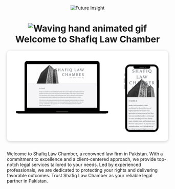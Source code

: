 <p align="center">
    <a herf="https://shafiqlawchamber.com/">
    <img src="static/readme/logo2.png" alt="Future Insight"  width="230px" height="230px">
    </a>
  <br>
</p>

<h1 align="center">
    <img src="https://raw.githubusercontent.com/nixin72/nixin72/master/wave.gif" 
         alt="Waving hand animated gif"
         height="35"
         width="35" />
     Welcome to Shafiq Law Chamber
</h1>

<div style="display: flex; justify-content: center;">
  <div style="justify-content: center; align-items: center; border-radius: 10px; overflow: hidden; box-shadow: 0 2px 10px rgba(0, 0, 0, 0.2);">
    <img src="static/readme/ProjectViewShafiqLaw Chamber-PhotoRoom.png-PhotoRoom.png" alt="Future Insight Preview" style="display: block; max-width: 100%; height: auto; border-radius: 10px;">
  </div>
</div>
<br>

Welcome to Shafiq Law Chamber, a renowned law firm in Pakistan. With a commitment to excellence and a client-centered approach, we provide top-notch legal services tailored to your needs. Led by experienced professionals, we are dedicated to protecting your rights and delivering favorable outcomes. Trust Shafiq Law Chamber as your reliable legal partner in Pakistan.